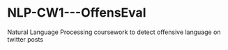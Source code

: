 # NLP-CW1---OffensEval
Natural Language Processing coursework to detect offensive language on twitter posts
